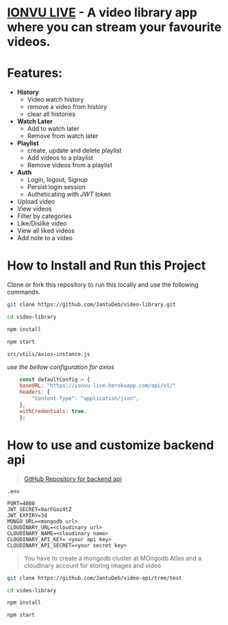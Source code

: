 # [IONVU LIVE](https://ionvu-live.netlify.app/) - A video library app where you can stream your favourite videos.

# Features:

- **History**
  - Video watch history
  - remove a video from history
  - clear all histories
- **Watch Later**
  - Add to watch later
  - Remove from watch later
- **Playlist**
  - create, update and delete playlist
  - Add videos to a playlist
  - Remove videos from a playlist
- **Auth**
  - Login, logout, Signup
  - Persist login session
  - Autheticating with *JWT* token
- Upload video
- View videos
- Filter by categories
- Like/Dislike video
- View all liked videos
- Add note to a video

# How to Install and Run this Project
Clone or fork this repository to run this locally and use the following commands.

```bash
git clone https://github.com/JantuDeb/video-library.git

cd video-library

npm install

npm start

```
`src/utils/axios-instance.js`

*use the bellow configuration for axios*
```js
    const defaultConfig = {
    baseURL: "https://ionvu-live.herokuapp.com/api/v1/"
    headers: {
        "Content-Type": "application/json",
    },
    withCredentials: true,
    };
```

# How to use and customize backend api
> [GitHub Repository for backend api](https://github.com/JantuDeb/video-api/tree/test)

`.env` 
```
PORT=4000
JWT_SECRET=9arFGaz4tZ
JWT_EXPIRY=3d
MONGO_URL=<mongodb url>
CLOUDINARY_URL=<cloudinary url>
CLOUDINARY_NAME=<cloudinary name>
CLOUDINARY_API_KEY= <your api key>
CLOUDINARY_API_SECRET=<your secret key>
```
>You have to create a mongodb cluster at MOngodb Atlas and a cloudinary account for storing images and video
```bash
git clone https://github.com/JantuDeb/video-api/tree/test

cd video-library

npm install

npm start

```